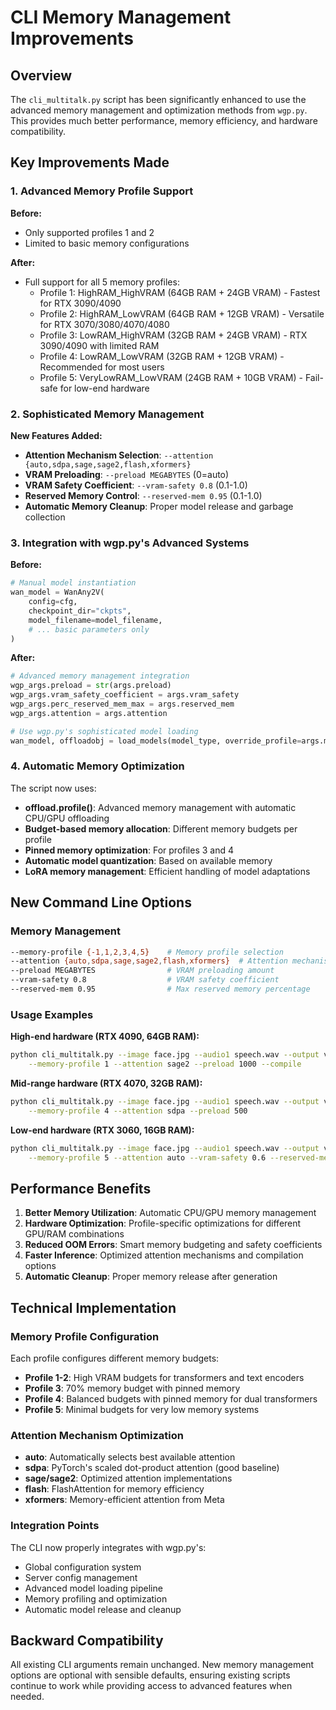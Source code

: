 # CLI Memory Management Improvements

## Overview

The `cli_multitalk.py` script has been significantly enhanced to use the advanced memory management and optimization methods from `wgp.py`. This provides much better performance, memory efficiency, and hardware compatibility.

## Key Improvements Made

### 1. Advanced Memory Profile Support

**Before:**
- Only supported profiles 1 and 2
- Limited to basic memory configurations

**After:**
- Full support for all 5 memory profiles:
  - Profile 1: HighRAM_HighVRAM (64GB RAM + 24GB VRAM) - Fastest for RTX 3090/4090
  - Profile 2: HighRAM_LowVRAM (64GB RAM + 12GB VRAM) - Versatile for RTX 3070/3080/4070/4080
  - Profile 3: LowRAM_HighVRAM (32GB RAM + 24GB VRAM) - RTX 3090/4090 with limited RAM
  - Profile 4: LowRAM_LowVRAM (32GB RAM + 12GB VRAM) - Recommended for most users
  - Profile 5: VeryLowRAM_LowVRAM (24GB RAM + 10GB VRAM) - Fail-safe for low-end hardware

### 2. Sophisticated Memory Management

**New Features Added:**
- **Attention Mechanism Selection**: `--attention {auto,sdpa,sage,sage2,flash,xformers}`
- **VRAM Preloading**: `--preload MEGABYTES` (0=auto)
- **VRAM Safety Coefficient**: `--vram-safety 0.8` (0.1-1.0)
- **Reserved Memory Control**: `--reserved-mem 0.95` (0.1-1.0)
- **Automatic Memory Cleanup**: Proper model release and garbage collection

### 3. Integration with wgp.py's Advanced Systems

**Before:**
```python
# Manual model instantiation
wan_model = WanAny2V(
    config=cfg,
    checkpoint_dir="ckpts",
    model_filename=model_filename,
    # ... basic parameters only
)
```

**After:**
```python
# Advanced memory management integration
wgp_args.preload = str(args.preload)
wgp_args.vram_safety_coefficient = args.vram_safety
wgp_args.perc_reserved_mem_max = args.reserved_mem
wgp_args.attention = args.attention

# Use wgp.py's sophisticated model loading
wan_model, offloadobj = load_models(model_type, override_profile=args.memory_profile)
```

### 4. Automatic Memory Optimization

The script now uses:
- **offload.profile()**: Advanced memory management with automatic CPU/GPU offloading
- **Budget-based memory allocation**: Different memory budgets per profile
- **Pinned memory optimization**: For profiles 3 and 4
- **Automatic model quantization**: Based on available memory
- **LoRA memory management**: Efficient handling of model adaptations

## New Command Line Options

### Memory Management
```bash
--memory-profile {-1,1,2,3,4,5}    # Memory profile selection
--attention {auto,sdpa,sage,sage2,flash,xformers}  # Attention mechanism
--preload MEGABYTES                # VRAM preloading amount
--vram-safety 0.8                  # VRAM safety coefficient
--reserved-mem 0.95                # Max reserved memory percentage
```

### Usage Examples

**High-end hardware (RTX 4090, 64GB RAM):**
```bash
python cli_multitalk.py --image face.jpg --audio1 speech.wav --output video.mp4 \
    --memory-profile 1 --attention sage2 --preload 1000 --compile
```

**Mid-range hardware (RTX 4070, 32GB RAM):**
```bash
python cli_multitalk.py --image face.jpg --audio1 speech.wav --output video.mp4 \
    --memory-profile 4 --attention sdpa --preload 500
```

**Low-end hardware (RTX 3060, 16GB RAM):**
```bash
python cli_multitalk.py --image face.jpg --audio1 speech.wav --output video.mp4 \
    --memory-profile 5 --attention auto --vram-safety 0.6 --reserved-mem 0.8
```

## Performance Benefits

1. **Better Memory Utilization**: Automatic CPU/GPU memory management
2. **Hardware Optimization**: Profile-specific optimizations for different GPU/RAM combinations
3. **Reduced OOM Errors**: Smart memory budgeting and safety coefficients
4. **Faster Inference**: Optimized attention mechanisms and compilation options
5. **Automatic Cleanup**: Proper memory release after generation

## Technical Implementation

### Memory Profile Configuration
Each profile configures different memory budgets:
- **Profile 1-2**: High VRAM budgets for transformers and text encoders
- **Profile 3**: 70% memory budget with pinned memory
- **Profile 4**: Balanced budgets with pinned memory for dual transformers
- **Profile 5**: Minimal budgets for very low memory systems

### Attention Mechanism Optimization
- **auto**: Automatically selects best available attention
- **sdpa**: PyTorch's scaled dot-product attention (good baseline)
- **sage/sage2**: Optimized attention implementations
- **flash**: FlashAttention for memory efficiency
- **xformers**: Memory-efficient attention from Meta

### Integration Points
The CLI now properly integrates with wgp.py's:
- Global configuration system
- Server config management
- Advanced model loading pipeline
- Memory profiling and optimization
- Automatic model release and cleanup

## Backward Compatibility

All existing CLI arguments remain unchanged. New memory management options are optional with sensible defaults, ensuring existing scripts continue to work while providing access to advanced features when needed.
